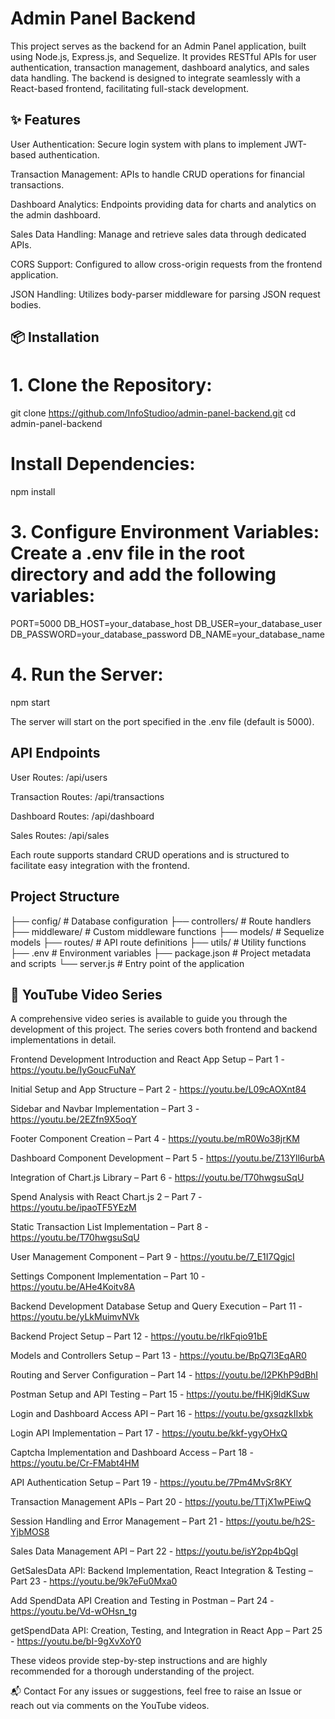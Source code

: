 
# Admin Panel Backend
This project serves as the backend for an Admin Panel application, built using Node.js, Express.js, and Sequelize. It provides RESTful APIs for user authentication, transaction management, dashboard analytics, and sales data handling. The backend is designed to integrate seamlessly with a React-based frontend, facilitating full-stack development.​

## ✨ Features
User Authentication: Secure login system with plans to implement JWT-based authentication.

Transaction Management: APIs to handle CRUD operations for financial transactions.

Dashboard Analytics: Endpoints providing data for charts and analytics on the admin dashboard.

Sales Data Handling: Manage and retrieve sales data through dedicated APIs.

CORS Support: Configured to allow cross-origin requests from the frontend application.

JSON Handling: Utilizes body-parser middleware for parsing JSON request bodies.​

## 📦 Installation
# 1. Clone the Repository:

git clone https://github.com/InfoStudioo/admin-panel-backend.git
cd admin-panel-backend

# Install Dependencies:

npm install

# 3. Configure Environment Variables: Create a .env file in the root directory and add the following variables:

PORT=5000
DB_HOST=your_database_host
DB_USER=your_database_user
DB_PASSWORD=your_database_password
DB_NAME=your_database_name


# 4. Run the Server:


npm start


The server will start on the port specified in the .env file (default is 5000).

## API Endpoints

User Routes: /api/users

Transaction Routes: /api/transactions

Dashboard Routes: /api/dashboard

Sales Routes: /api/sales​

Each route supports standard CRUD operations and is structured to facilitate easy integration with the frontend.​

## Project Structure

├── config/             # Database configuration
├── controllers/        # Route handlers
├── middleware/         # Custom middleware functions
├── models/             # Sequelize models
├── routes/             # API route definitions
├── utils/              # Utility functions
├── .env                # Environment variables
├── package.json        # Project metadata and scripts
└── server.js           # Entry point of the application


## 🎥 YouTube Video Series
A comprehensive video series is available to guide you through the development of this project. The series covers both frontend and backend implementations in detail.​

Frontend Development
Introduction and React App Setup – Part 1 -  https://youtu.be/IyGoucFuNaY

Initial Setup and App Structure – Part 2 -  https://youtu.be/L09cAOXnt84

Sidebar and Navbar Implementation – Part 3 -  https://youtu.be/2EZfn9X5oqY

Footer Component Creation – Part 4 -  https://youtu.be/mR0Wo38jrKM

Dashboard Component Development – Part 5 - https://youtu.be/Z13Yll6urbA

Integration of Chart.js Library – Part 6 -  https://youtu.be/T70hwgsuSqU

Spend Analysis with React Chart.js 2 – Part 7 - https://youtu.be/ipaoTF5YEzM

Static Transaction List Implementation – Part 8 -  https://youtu.be/T70hwgsuSqU

User Management Component – Part 9 -  https://youtu.be/7_E1I7QgjcI

Settings Component Implementation – Part 10 - https://youtu.be/AHe4Koitv8A

Backend Development
Database Setup and Query Execution – Part 11 -  https://youtu.be/yLkMuimvNVk

Backend Project Setup – Part 12 -  https://youtu.be/rlkFqio91bE

Models and Controllers Setup – Part 13 -  https://youtu.be/BpQ7l3EqAR0

Routing and Server Configuration – Part 14 -  https://youtu.be/I2PKhP9dBhI

Postman Setup and API Testing – Part 15 -  https://youtu.be/fHKj9ldKSuw

Login and Dashboard Access API – Part 16 - https://youtu.be/gxsqzkIIxbk

Login API Implementation – Part 17 -  https://youtu.be/kkf-ygyOHxQ

Captcha Implementation and Dashboard Access – Part 18 -  https://youtu.be/Cr-FMabt4HM

API Authentication Setup – Part 19 -  https://youtu.be/7Pm4MvSr8KY

Transaction Management APIs – Part 20 -  https://youtu.be/TTjX1wPEiwQ

Session Handling and Error Management – Part 21 -  https://youtu.be/h2S-YjbMOS8

Sales Data Management API – Part 22 -  https://youtu.be/isY2pp4bQgI

GetSalesData API: Backend Implementation, React Integration & Testing – Part 23 - https://youtu.be/9k7eFu0Mxa0

Add SpendData API Creation and Testing in Postman – Part 24 -  https://youtu.be/Vd-wOHsn_tg

getSpendData API: Creation, Testing, and Integration in React App – Part 25 -  https://youtu.be/bI-9gXvXoY0

These videos provide step-by-step instructions and are highly recommended for a thorough understanding of the project.


📬 Contact
For any issues or suggestions, feel free to raise an Issue or reach out via comments on the YouTube videos.